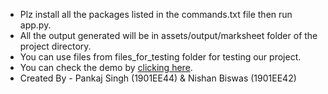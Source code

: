 * Plz install all the packages listed in the commands.txt file then run app.py.
* All the output generated will be in assets/output/marksheet folder of the project directory.
* You can use files from files_for_testing folder for testing our project.
* You can check the demo by [clicking here](https://youtu.be/gh4eDyY_Bqg).
* Created By - Pankaj Singh (1901EE44) & Nishan Biswas (1901EE42)